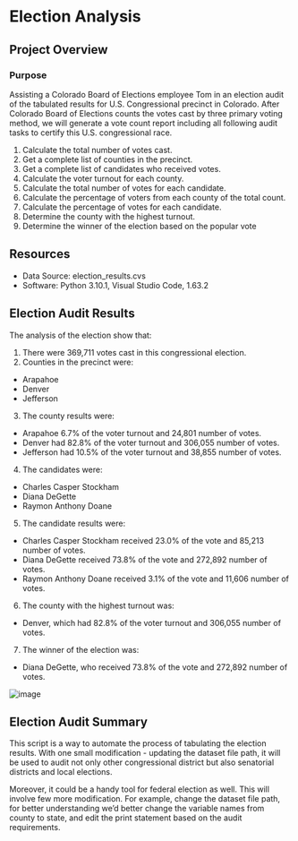 # Election Analysis

## Project Overview

### Purpose
Assisting a Colorado Board of Elections employee Tom in an election audit of the tabulated results for U.S. Congressional precinct in Colorado.  After Colorado Board of Elections counts the votes cast by three primary voting method, we will generate a vote count report including all following audit tasks to certify this U.S. congressional race. 

1.	Calculate the total number of votes cast.
2.	Get a complete list of counties in the precinct.
3.	Get a complete list of candidates who received votes.
4.	Calculate the voter turnout for each county.
5.	Calculate the total number of votes for each candidate.
6.	Calculate the percentage of voters from each county of the total count.
7.	Calculate the percentage of votes for each candidate.
8.	Determine the county with the highest turnout.
9.	Determine the winner of the election based on the popular vote

## Resources
- Data Source: election_results.cvs
- Software: Python 3.10.1, Visual Studio Code, 1.63.2

## Election Audit Results
The analysis of the election show that:

1. There were 369,711 votes cast in this congressional election.
2. Counties in the precinct were:
  - Arapahoe
  - Denver
  - Jefferson
3. The county results were:
  - Arapahoe 6.7% of the voter turnout and 24,801 number of votes.
  - Denver had 82.8% of the voter turnout and 306,055 number of votes.
  - Jefferson had 10.5% of the voter turnout and 38,855 number of votes.
4. The candidates were:
  - Charles Casper Stockham
  - Diana DeGette
  - Raymon Anthony Doane
5. The candidate results were:
  - Charles Casper Stockham received 23.0% of the vote and 85,213 number of votes.
  - Diana DeGette received 73.8% of the vote and 272,892 number of votes.
  - Raymon Anthony Doane received 3.1% of the vote and 11,606 number of votes.
6. The county with the highest turnout was:
  - Denver, which had 82.8% of the voter turnout and 306,055 number of votes.
7. The winner of the election was:
  - Diana DeGette, who received 73.8% of the vote and 272,892 number of votes.

 ![image]()
## Election Audit Summary
This script is a way to automate the process of tabulating the election results. With one small modification - updating the dataset file path, it will be used to audit not only other congressional district but also senatorial districts and local elections. 

Moreover, it could be a handy tool for federal election as well. This will involve few more modification. For example, change the dataset file path, for better understanding we’d better change the variable names from county to state, and edit the print statement based on the audit requirements.    
